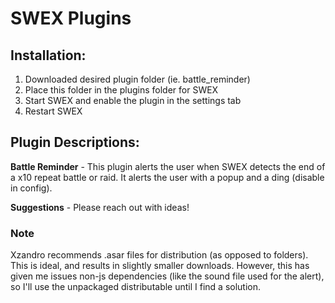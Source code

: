 # SWEX Plugins

## Installation:
1. Downloaded desired plugin folder (ie. battle_reminder)
2. Place this folder in the plugins folder for SWEX
3. Start SWEX and enable the plugin in the settings tab
4. Restart SWEX

## Plugin Descriptions:
**Battle Reminder** - This plugin alerts the user when SWEX detects the end of a x10 repeat battle or raid.  It alerts the user with a popup and a ding (disable in config).

**Suggestions** - Please reach out with ideas!



### Note
Xzandro recommends .asar files for distribution (as opposed to folders).  This is ideal, and results in slightly smaller downloads. However, this has given me issues non-js dependencies (like the sound file used for the alert), so I'll use the unpackaged distributable until I find a solution.
